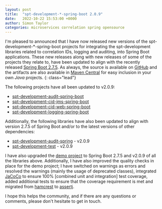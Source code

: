 ```yaml
---
layout: post
title:  "spt-development-*-spring-boot 2.0.9"
date:   2022-10-22 15:53:00 +0000
author: Simon Taylor
categories: microservices correlation spring opensource
---
```

I'm pleased to announced that I have now released new versions of the spt-development-*-spring-boot projects for integrating the spt-development
libraries related to correlation IDs, logging and auditing, into Spring Boot applications. These new releases along with new releases of some of
the projects they relate to, have been updated to align with the recently released 
[Spring Boot 2.7.5](https://spring.io/blog/2022/10/20/spring-boot-2-7-5-available-now). As always, the source is available on 
[GitHub](https://github.com/spt-development) and the artifacts are also available in 
[Maven Central](https://mvnrepository.com/artifact/com.spt-development) for easy inclusion in your own <em>Java</em> projects.
{: class="lead"}

The following projects have all been updated to v2.0.9:

* [spt-development-audit-spring-boot](https://github.com/spt-development/spt-development-audit-spring-boot)
* [spt-development-cid-jms-spring-boot](https://github.com/spt-development/spt-development-cid-jms-spring-boot)
* [spt-development-cid-web-spring-boot](https://github.com/spt-development/spt-development-cid-web-spring-boot)
* [spt-development-logging-spring-boot](https://github.com/spt-development/spt-development-logging-spring-boot)

Additionally, the following libraries have also been updated to align with version 2.7.5 of Spring Boot and/or to the latest versions of other 
dependencies:

* [spt-development-audit-spring](https://github.com/spt-development/spt-development-audit-spring) - v2.0.9
* [spt-development-test](https://github.com/spt-development/spt-development-test) - v2.0.9

I have also upgraded the [demo project](https://github.com/spt-development/spt-development-demo) to Spring Boot 2.7.5 and v2.0.9 of all the libraries above.
Additionally, I have also improved the quality checks in place for the demo project; I have switched on warnings as errors and resolved the warnings 
(mainly the usage of deprecated classes), integrated [JaCoCo](https://www.jacoco.org/jacoco/trunk/index.html) to ensure 100% [combined unit and integration] 
test coverage, added additional tests to ensure that the coverage requirement is met and migrated from [hamcrest](https://hamcrest.org/) to 
[assertj](https://joel-costigliola.github.io/assertj/).

I hope this helps the community, and if there are any questions or comments, please don't hesitate to get in touch.
